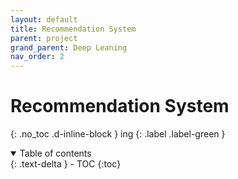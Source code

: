 ```yaml
---
layout: default
title: Recommendation System
parent: project
grand_parent: Deep Leaning
nav_order: 2
---
```


# Recommendation System
{: .no_toc .d-inline-block }
ing
{: .label .label-green }
<details open markdown="block">
  <summary>
    Table of contents
  </summary>
  {: .text-delta }
- TOC
{:toc}
</details>

<!------------------------------------ STEP ------------------------------------>
